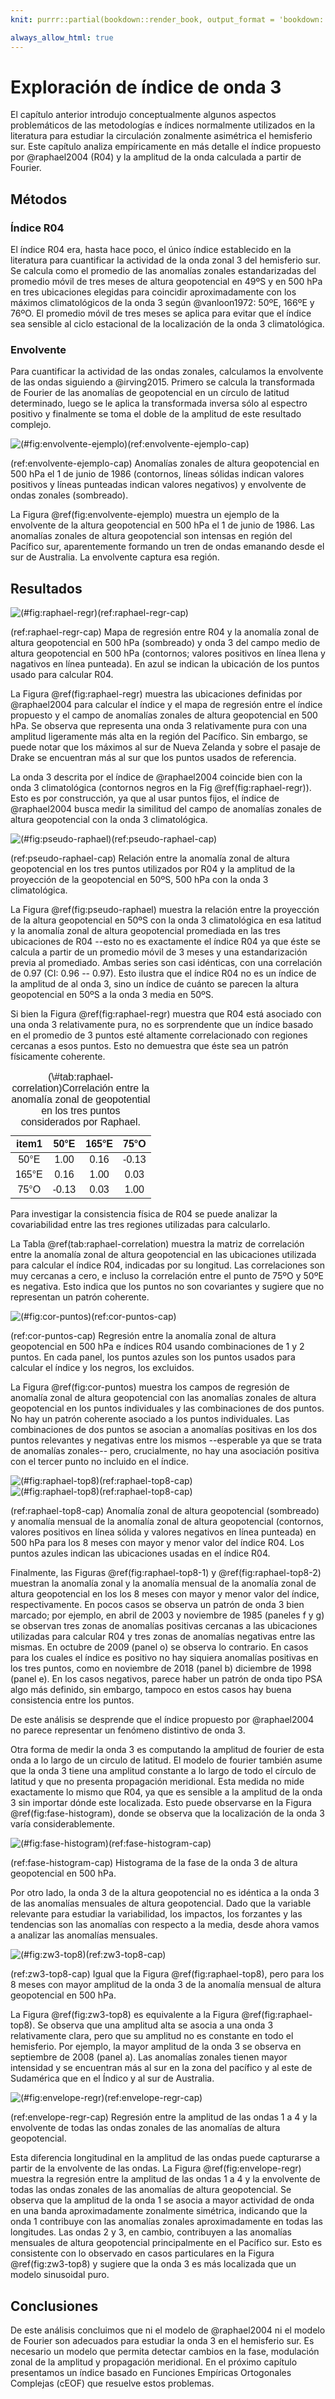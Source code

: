 ```yaml
---
knit: purrr::partial(bookdown::render_book, output_format = 'bookdown::gitbook', preview = TRUE)

always_allow_html: true
---
```




# Exploración de índice de onda 3

El capítulo anterior introdujo conceptualmente algunos aspectos problemáticos de las metodologías e índices normalmente utilizados en la literatura para estudiar la circulación zonalmente asimétrica el hemisferio sur.
Este capítulo analiza empíricamente en más detalle el índice propuesto por @raphael2004 (R04) y la amplitud de la onda calculada a partir de Fourier.

## Métodos

### Índice R04

El índice R04 era, hasta hace poco, el único índice establecido en la literatura para cuantificar la actividad de la onda zonal 3 del hemisferio sur.
Se calcula como el promedio de las anomalías zonales estandarizadas del promedio móvil de tres meses de altura geopotencial en 49ºS y en 500 hPa en tres ubicaciones elegidas para coincidir aproximadamente con los máximos climatológicos de la onda 3 según @vanloon1972: 50ºE, 166ºE y 76ºO.
El promedio móvil de tres meses se aplica para evitar que el índice sea sensible al ciclo estacional de la localización de la onda 3 climatológica.

### Envolvente

Para cuantificar la actividad de las ondas zonales, calculamos la envolvente de las ondas siguiendo a @irving2015.
Primero se calcula la transformada de Fourier de las anomalías de geopotencial en un círculo de latitud determinado, luego se le aplica la transformada inversa sólo al espectro positivo y finalmente se toma el doble de la amplitud de este resultado complejo.

![(\#fig:envolvente-ejemplo)(ref:envolvente-ejemplo-cap)](figures/15-onda3/envolvente-ejemplo-1.png)

(ref:envolvente-ejemplo-cap) Anomalías zonales de altura geopotencial en 500 hPa el 1 de junio de 1986 (contornos, líneas sólidas indican valores positivos y líneas punteadas indican valores negativos) y envolvente de ondas zonales (sombreado).

La Figura \@ref(fig:envolvente-ejemplo) muestra un ejemplo de la envolvente de la altura geopotencial en 500 hPa el 1 de junio de 1986.
Las anomalías zonales de altura geopotencial son intensas en región del Pacífico sur, aparentemente formando un tren de ondas emanando desde el sur de Australia.
La envolvente captura esa región.

## Resultados







![(\#fig:raphael-regr)(ref:raphael-regr-cap)](figures/15-onda3/raphael-regr-1.png)

(ref:raphael-regr-cap) Mapa de regresión entre R04 y la anomalía zonal de altura geopotencial en 500 hPa (sombreado) y onda 3 del campo medio de altura geopotencial en 500 hPa (contornos; valores positivos en línea llena y nagativos en línea punteada). En azul se indican la ubicación de los puntos usado para calcular R04.

La Figura \@ref(fig:raphael-regr) muestra las ubicaciones definidas por @raphael2004 para calcular el índice y el mapa de regresión entre el índice propuesto y el campo de anomalías zonales de altura geopotencial en 500 hPa.
Se observa que representa una onda 3 relativamente pura con una amplitud ligeramente más alta en la región del Pacífico.
Sin embargo, se puede notar que los máximos al sur de Nueva Zelanda y sobre el pasaje de Drake se encuentran más al sur que los puntos usados de referencia.

La onda 3 descrita por el índice de @raphael2004 coincide bien con la onda 3 climatológica (contornos negros en la Fig \@ref(fig:raphael-regr)).
Esto es por construcción, ya que al usar puntos fijos, el índice de @raphael2004 busca medir la similitud del campo de anomalías zonales de altura geopotencial con la onda 3 climatológica.

![(\#fig:pseudo-raphael)(ref:pseudo-raphael-cap)](figures/15-onda3/pseudo-raphael-1.png)

(ref:pseudo-raphael-cap) Relación entre la anomalía zonal de altura geopotencial en los tres puntos utilizados por R04 y la amplitud de la proyección de la geopotencial en 50ºS, 500 hPa con la onda 3 climatológica.

La Figura \@ref(fig:pseudo-raphael) muestra la relación entre la proyección de la altura geopotencial en 50ºS con la onda 3 climatológica en esa latitud y la anomalía zonal de altura geopotencial promediada en las tres ubicaciones de R04 --esto no es exactamente el índice R04 ya que éste se calcula a partir de un promedio móvil de 3 meses y una estandarización previa al promediado.
Ambas series son casi idénticas, con una correlación de 0.97 (CI: 0.96 -- 0.97).
Esto ilustra que el índice R04 no es un índice de la amplitud de al onda 3, sino un índice de cuánto se parecen la altura geopotencial en 50ºS a la onda 3 media en 50ºS.

Si bien la Figura \@ref(fig:raphael-regr) muestra que R04 está asociado con una onda 3 relativamente pura, no es sorprendente que un índice basado en el promedio de 3 puntos esté altamente correlacionado con regiones cercanas a esos puntos.
Esto no demuestra que éste sea un patrón físicamente coherente.

<table class=" lightable-classic-2" style='font-family: "Arial Narrow", "Source Sans Pro", sans-serif; width: auto !important; margin-left: auto; margin-right: auto;'>
<caption>(\#tab:raphael-correlation)Correlación entre la anomalía zonal de geopotential en los tres puntos considerados por Raphael.</caption>
 <thead>
  <tr>
   <th style="text-align:center;"> item1 </th>
   <th style="text-align:center;"> 50°E </th>
   <th style="text-align:center;"> 165°E </th>
   <th style="text-align:center;"> 75°O </th>
  </tr>
 </thead>
<tbody>
  <tr>
   <td style="text-align:center;"> 50°E </td>
   <td style="text-align:center;"> 1.00 </td>
   <td style="text-align:center;"> 0.16 </td>
   <td style="text-align:center;"> -0.13 </td>
  </tr>
  <tr>
   <td style="text-align:center;"> 165°E </td>
   <td style="text-align:center;"> 0.16 </td>
   <td style="text-align:center;"> 1.00 </td>
   <td style="text-align:center;"> 0.03 </td>
  </tr>
  <tr>
   <td style="text-align:center;"> 75°O </td>
   <td style="text-align:center;"> -0.13 </td>
   <td style="text-align:center;"> 0.03 </td>
   <td style="text-align:center;"> 1.00 </td>
  </tr>
</tbody>
</table>

Para investigar la consistencia física de R04 se puede analizar la covariabilidad entre las tres regiones utilizadas para calcularlo.

La Tabla \@ref(tab:raphael-correlation) muestra la matriz de correlación entre la anomalía zonal de altura geopotencial en las ubicaciones utilizada para calcular el índice R04, indicadas por su longitud.
Las correlaciones son muy cercanas a cero, e incluso la correlación entre el punto de 75ºO y 50ºE es negativa.
Esto indica que los puntos no son covariantes y sugiere que no representan un patrón coherente.



![(\#fig:cor-puntos)(ref:cor-puntos-cap)](figures/15-onda3/cor-puntos-1.png)

(ref:cor-puntos-cap) Regresión entre la anomalía zonal de altura geopotencial en 500 hPa e índices R04 usando combinaciones de 1 y 2 puntos. En cada panel, los puntos azules son los puntos usados para calcular el índice y los negros, los excluidos.

La Figura \@ref(fig:cor-puntos) muestra los campos de regresión de anomalía zonal de altura geopotencial con las anomalías zonales de altura geopotencial en los puntos individuales y las combinaciones de dos puntos.
No hay un patrón coherente asociado a los puntos individuales.
Las combinaciones de dos puntos se asocian a anomalías positivas en los dos puntos relevantes y negativas entre los mismos --esperable ya que se trata de anomalías zonales-- pero, crucialmente, no hay una asociación positiva con el tercer punto no incluido en el índice.

![(\#fig:raphael-top8)(ref:raphael-top8-cap)](figures/15-onda3/raphael-top8-1.png)![(\#fig:raphael-top8)(ref:raphael-top8-cap)](figures/15-onda3/raphael-top8-2.png)

(ref:raphael-top8-cap) Anomalía zonal de altura geopotencial (sombreado) y anomalía mensual de la anomalía zonal de altura geopotencial (contornos, valores positivos en línea sólida y valores negativos en línea punteada) en 500 hPa para los 8 meses con mayor y menor valor del índice R04. Los puntos azules indican las ubicaciones usadas en el índice R04.

Finalmente, las Figuras \@ref(fig:raphael-top8-1) y \@ref(fig:raphael-top8-2) muestran la anomalía zonal y la anomalía mensual de la anomalía zonal de altura geopotencial en los los 8 meses con mayor y menor valor del índice, respectivamente.
En pocos casos se observa un patrón de onda 3 bien marcado; por ejemplo, en abril de 2003 y noviembre de 1985 (paneles f y g) se observan tres zonas de anomalías positivas cercanas a las ubicaciones utilizadas para calcular R04 y tres zonas de anomalías negativas entre las mismas.
En octubre de 2009 (panel o) se observa lo contrario.
En casos para los cuales el índice es positivo no hay siquiera anomalías positivas en los tres puntos, como en noviembre de 2018 (panel b) diciembre de 1998 (panel e).
En los casos negativos, parece haber un patrón de onda tipo PSA algo más definido, sin embargo, tampoco en estos casos hay buena consistencia entre los puntos.

De este análisis se desprende que el índice propuesto por @raphael2004 no parece representar un fenómeno distintivo de onda 3.

Otra forma de medir la onda 3 es computando la amplitud de fourier de esta onda a lo largo de un circulo de latitud.
El modelo de fourier también asume que la onda 3 tiene una amplitud constante a lo largo de todo el círculo de latitud y que no presenta propagación meridional.
Esta medida no mide exactamente lo mismo que R04, ya que es sensible a la amplitud de la onda 3 sin importar dónde este localizada.
Esto puede observarse en la Figura \@ref(fig:fase-histogram), donde se observa que la localización de la onda 3 varía considerablemente.



![(\#fig:fase-histogram)(ref:fase-histogram-cap)](figures/15-onda3/fase-histogram-1.png)

(ref:fase-histogram-cap) Histograma de la fase de la onda 3 de altura geopotencial en 500 hPa.

Por otro lado, la onda 3 de la altura geopotencial no es idéntica a la onda 3 de las anomalías mensuales de altura geopotencial.
Dado que la variable relevante para estudiar la variabilidad, los impactos, los forzantes y las tendencias son las anomalías con respecto a la media, desde ahora vamos a analizar las anomalías mensuales.



![(\#fig:zw3-top8)(ref:zw3-top8-cap)](figures/15-onda3/zw3-top8-1.png)

(ref:zw3-top8-cap) Igual que la Figura \@ref(fig:raphael-top8), pero para los 8 meses con mayor amplitud de la onda 3 de la anomalía mensual de altura geopotencial en 500 hPa.

La Figura \@ref(fig:zw3-top8) es equivalente a la Figura \@ref(fig:raphael-top8).
Se observa que una amplitud alta se asocia a una onda 3 relativamente clara, pero que su amplitud no es constante en todo el hemisferio.
Por ejemplo, la mayor amplitud de la onda 3 se observa en septiembre de 2008 (panel a).
Las anomalías zonales tienen mayor intensidad y se encuentran más al sur en la zona del pacífico y al este de Sudamérica que en el Índico y al sur de Australia.

![(\#fig:envelope-regr)(ref:envelope-regr-cap)](figures/15-onda3/envelope-regr-1.png)

(ref:envelope-regr-cap) Regresión entre la amplitud de las ondas 1 a 4 y la envolvente de todas las ondas zonales de las anomalías de altura geopotencial.

Esta diferencia longitudinal en la amplitud de las ondas puede capturarse a partir de la envolvente de las ondas.
La Figura \@ref(fig:envelope-regr) muestra la regresión entre la amplitud de las ondas 1 a 4 y la envolvente de todas las ondas zonales de las anomalías de altura geopotencial.
Se observa que la amplitud de la onda 1 se asocia a mayor actividad de onda en una banda aproximadamente zonalmente simétrica, indicando que la onda 1 contribuye con las anomalías zonales aproximadamente en todas las longitudes.
Las ondas 2 y 3, en cambio, contribuyen a las anomalías mensuales de altura geopotencial principalmente en el Pacífico sur.
Esto es consistente con lo observado en casos particulares en la Figura \@ref(fig:zw3-top8) y sugiere que la onda 3 es más localizada que un modelo sinusoidal puro.

## Conclusiones

De este análisis concluimos que ni el modelo de @raphael2004 ni el modelo de Fourier son adecuados para estudiar la onda 3 en el hemisferio sur.
Es necesario un modelo que permita detectar cambios en la fase, modulación zonal de la amplitud y propagación meridional.
En el próximo capítulo presentamos un índice basado en Funciones Empíricas Ortogonales Complejas (cEOF) que resuelve estos problemas.
